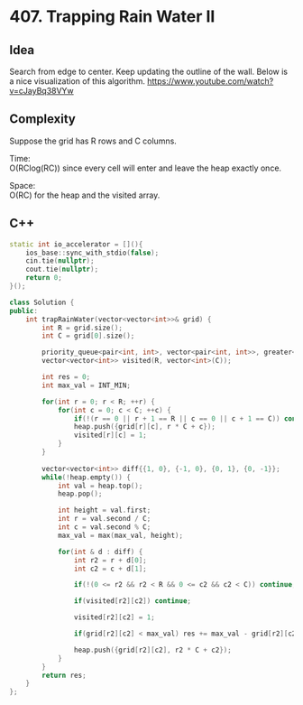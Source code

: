 # 407. Trapping Rain Water II

## Idea
Search from edge to center. 
Keep updating the outline of the wall.
Below is a nice visualization of this algorithm.
https://www.youtube.com/watch?v=cJayBq38VYw

## Complexity
Suppose the grid has R rows and C columns.

Time:  
O(RClog(RC)) since every cell will enter and leave the heap exactly once.

Space:  
O(RC) for the heap and the visited array.

## C++
```C++
static int io_accelerator = [](){
    ios_base::sync_with_stdio(false);
    cin.tie(nullptr);
    cout.tie(nullptr);
    return 0;
}();

class Solution {
public:
    int trapRainWater(vector<vector<int>>& grid) {
        int R = grid.size();
        int C = grid[0].size();

        priority_queue<pair<int, int>, vector<pair<int, int>>, greater<pair<int, int>>> heap;
        vector<vector<int>> visited(R, vector<int>(C));

        int res = 0;
        int max_val = INT_MIN;

        for(int r = 0; r < R; ++r) {
            for(int c = 0; c < C; ++c) {
                if(!(r == 0 || r + 1 == R || c == 0 || c + 1 == C)) continue;
                heap.push({grid[r][c], r * C + c});
                visited[r][c] = 1;
            }
        }
        
        vector<vector<int>> diff{{1, 0}, {-1, 0}, {0, 1}, {0, -1}};
        while(!heap.empty()) {
            int val = heap.top(); 
            heap.pop();

            int height = val.first;
            int r = val.second / C;
            int c = val.second % C;
            max_val = max(max_val, height);

            for(int & d : diff) {
                int r2 = r + d[0];
                int c2 = c + d[1];

                if(!(0 <= r2 && r2 < R && 0 <= c2 && c2 < C)) continue;

                if(visited[r2][c2]) continue;

                visited[r2][c2] = 1;

                if(grid[r2][c2] < max_val) res += max_val - grid[r2][c2];

                heap.push({grid[r2][c2], r2 * C + c2});
            }
        }
        return res;
    }
};
```
